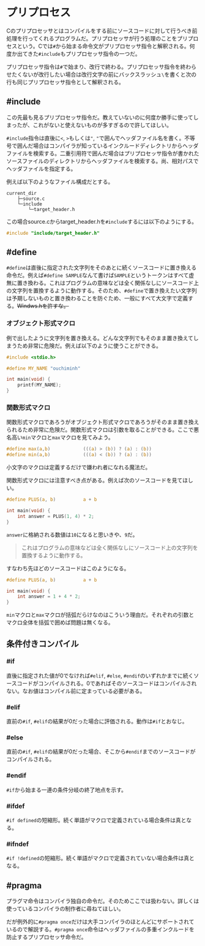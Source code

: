 # プリプロセス

Cのプリプロセッサとはコンパイルをする前にソースコードに対して行うべき前処理を行ってくれるプログラムだ。プリプロセッサが行う処理のことをプリプロセスという。Cでは`#`から始まる命令文がプリプロセッサ指令と解釈される。何度か出てきた`#include`もプリプロセッサ指令の一つだ。

プリプロセッサ指令は`#`で始まり、改行で終わる。プリプロセッサ指令を終わらせたくないが改行したい場合は改行文字の前にバックスラッシュ`\`を書くと次の行も同じプリプロセッサ指令として解釈される。

## #include

この先最も見るプリプロセッサ指令だ。教えていないのに何度か勝手に使ってしまったが、これがないと使えないものが多すぎるので許してほしい。

`#include`指令は直後に`<`, `>`もしくは`"`, `"`で囲んでヘッダファイル名を書く。不等号で囲んだ場合はコンパイラが知っているインクルードディレクトリからヘッダファイルを検索する。二重引用符で囲んだ場合はプリプロセッサ指令が書かれたソースファイルのディレクトリからヘッダファイルを検索する。尚、相対パスでヘッダファイルを指定する。

例えば以下のようなファイル構成だとする。
```
current_dir
    ├─source.c
    └─include
        └─target_header.h
```

この場合source.cからtarget_header.hを`#include`するには以下のようにする。

```c
#include "include/target_header.h"
```

## #define

`#define`は直後に指定された文字列をそのあとに続くソースコードに置き換える命令だ。例えば`#define SAMPLE`なんて書けば`SAMPLE`というトークンはすべて虚無に置き換わる。これはプログラムの意味などは全く関係なしにソースコード上の文字列を置換するように動作する。そのため、`#define`で置き換えたい文字列は予期しないものと置き換わることを防ぐため、一般にすべて大文字で定義する。~~Windws.hを許すな。~~

### オブジェクト形式マクロ

例で出したように文字列を置き換える。どんな文字列でもそのまま置き換えてしまうため非常に危険だ。例えば以下のように使うことができる。

```c
#include <stdio.h>

#define MY_NAME "ouchiminh"

int main(void) {
    printf(MY_NAME);
}

```

### 関数形式マクロ

関数形式マクロであろうがオブジェクト形式マクロであろうがそのまま置き換えられるため非常に危険だ。関数形式マクロは引数を取ることができる。ここで悪名高い`min`マクロと`max`マクロを見てみよう。

```c
#define max(a,b)            (((a) > (b)) ? (a) : (b))
#define min(a,b)            (((a) < (b)) ? (a) : (b))
```

小文字のマクロは定義するだけで嫌われ者になれる魔法だ。

関数形式マクロには注意すべき点がある。例えば次のソースコードを見てほしい。

```c
#define PLUS(a, b)          a + b

int main(void) {
    int answer = PLUS(1, 4) * 2;
}
```

`answer`に格納される数値は`10`になると思いきや、`9`だ。

>これはプログラムの意味などは全く関係なしにソースコード上の文字列を置換するように動作する。

すなわち先ほどのソースコードはこのようになる。

```c
#define PLUS(a, b)          a + b

int main(void) {
    int answer = 1 + 4 * 2;
}
```

`min`マクロと`max`マクロが括弧だらけなのはこういう理由だ。それぞれの引数とマクロ全体を括弧で囲めば問題は無くなる。

## 条件付きコンパイル

### #if

直後に指定された値が0でなければ`#elif`, `#else`, `#endif`のいずれかまでに続くソースコードがコンパイルされる。0であればそのソースコードはコンパイルされない。なお値はコンパイル前に定まっている必要がある。

### #elif

直前の`#if`, `#elif`の結果が0だった場合に評価される。動作は`#if`とおなじ。

### #else

直前の`#if`, `#elif`の結果が0だった場合、そこから`#endif`までのソースコードがコンパイルされる。

### #endif

`#if`から始まる一連の条件分岐の終了地点を示す。

### #ifdef

`#if defined`の短縮形。続く単語がマクロで定義されている場合条件は真となる。

### #ifndef

`#if !defined`の短縮形。続く単語がマクロで定義されていない場合条件は真となる。

## #pragma

プラグマ命令はコンパイラ独自の命令だ。そのためここでは扱わない。詳しくは使っているコンパイラの制作者に尋ねてほしい。

だが例外的に`#pragma once`だけは大手コンパイラのほとんどにサポートされているので解説する。`#pragma once`命令はヘッダファイルの多重インクルードを防止するプリプロセッサ命令だ。
